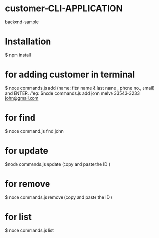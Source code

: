 # customer-CLI-APPLICATION
backend-sample



# Installation
$ npm install


# for adding customer in terminal 

$ node commands.js add (name: fitst name & last name , phone no., email) and ENTER.
//eg:
$node commands.js add john melve  33543-3233  john@gmail.com



# for find 
 
$ node  command.js find  john 


# for update 

$node commands.js update (copy and paste the ID )

# for remove 

 $ node commands.js remove  (copy and paste the ID )
 
 # for list 
 $ node commands.js list
 
